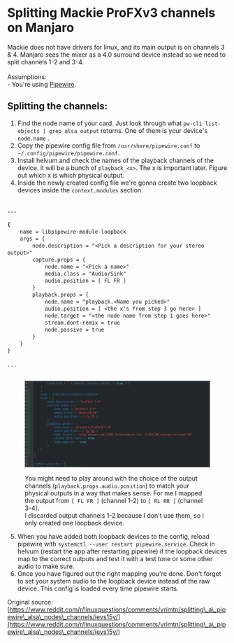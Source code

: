 # Splitting Mackie ProFXv3 channels on Manjaro

Mackie does not have drivers for linux, and its main output is on channels 3 & 4. Manjaro sees the mixer as a 4.0 surround device instead so we need to split channels 1-2 and 3-4.\
\
Assumptions: \
\- You're using [Pipewire](https://pipewire.org/).

## Splitting the channels:

1. Find the node name of your card. Just look through what `pw-cli list-objects | grep alsa_output` returns. One of them is your device's `node.name` .
2. Copy the pipewire config file from `/usr/share/pipewire.conf` to `~/.config/pipewire/pipewire.conf`.
3. Install helvum and check the names of the playback channels of the device. it will be a bunch of `playback_<x>`. The x is important later. Figure out which x is which physical output.
4. Inside the newly created config file we're gonna create two loopback devices inside the `context.modules` section.

<pre class="language-systemd" data-title="~/.config/pipewire/pipewire.conf"><code class="lang-systemd"><strong>
</strong><strong>...
</strong><strong>
</strong><strong>{   
</strong>    name = libpipewire-module-loopback
    args = {        
        node.description = "&#x3C;Pick a description for your stereo output>"
        capture.props = {
            node.name = "&#x3C;Pick a name>"
            media.class = "Audio/Sink"
            audio.position = [ FL FR ]
        }
        playback.props = {
            node.name = "playback.&#x3C;Name you picked>"
            audio.position = [ &#x3C;the x's from step 3 go here> ]
            node.target = "&#x3C;the node name from step 1 goes here>"
            stream.dont-remix = true
            node.passive = true
        }
    }
}

...

</code></pre>

<div align="left">

<figure><img src="../.gitbook/assets/image (10).png" alt=""><figcaption><p>You might need to play around with the choice of the output channels (<code>playback.props.audio.position</code>) to match your physical outputs in a way that makes sense. For me I mapped the output from <code>[ FL FR ]</code> (channel 1-2)  to <code>[ RL RR ]</code> (channel 3-4).  <br>I discarded output channels 1-2 because I don't use them, so I only created one loopback device.</p></figcaption></figure>

</div>

5. When you have added both loopback devices to the config, reload pipewire with `systemctl --user restart pipewire.service`. Check in helvum (restart the app after restarting pipewire) if the loopback devices map to the correct outputs and test it with a test tone or some other audio to make sure.
6. Once you have figured out the right mapping you're done. Don't forget to set your system audio to the loopback device instead of the raw device. This config is loaded every time pipewire starts.







Original source: [https://www.reddit.com/r/linuxquestions/comments/vrimtn/splitting\_a\_pipewire\_alsa\_nodes\_channels/ievs15y/](https://www.reddit.com/r/linuxquestions/comments/vrimtn/splitting\_a\_pipewire\_alsa\_nodes\_channels/ievs15y/)
